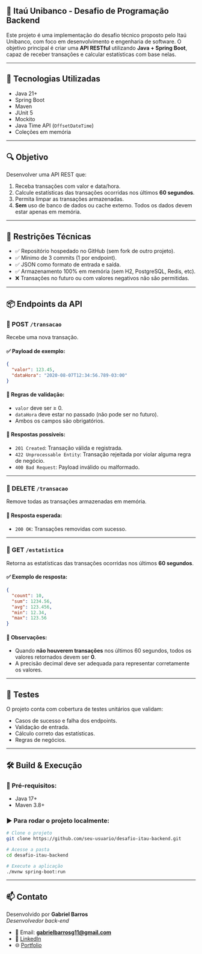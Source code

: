 ## 🏦 Itaú Unibanco - Desafio de Programação Backend

Este projeto é uma implementação do desafio técnico proposto pelo Itaú Unibanco, com foco em desenvolvimento e engenharia de software. O objetivo principal é criar uma **API RESTful** utilizando **Java + Spring Boot**, capaz de receber transações e calcular estatísticas com base nelas.


---

## 🚀 Tecnologias Utilizadas

- Java 21+
- Spring Boot
- Maven
- JUnit 5
- Mockito
- Java Time API (`OffsetDateTime`)
- Coleções em memória

---

## 🔍 Objetivo

Desenvolver uma API REST que:

1. Receba transações com valor e data/hora.
2. Calcule estatísticas das transações ocorridas nos últimos **60 segundos**.
3. Permita limpar as transações armazenadas.
4. **Sem** uso de banco de dados ou cache externo. Todos os dados devem estar apenas em memória.

---

## 📌 Restrições Técnicas

- ✅ Repositório hospedado no GitHub (sem fork de outro projeto).
- ✅ Mínimo de 3 commits (1 por endpoint).
- ✅ JSON como formato de entrada e saída.
- ✅ Armazenamento 100% em memória (sem H2, PostgreSQL, Redis, etc).
- ❌ Transações no futuro ou com valores negativos não são permitidas.

---

## 📦 Endpoints da API

### 🔸 POST `/transacao`

Recebe uma nova transação.

#### ✅ Payload de exemplo:

```json
{
  "valor": 123.45,
  "dataHora": "2020-08-07T12:34:56.789-03:00"
}
```

#### 🧪 Regras de validação:
- `valor` deve ser ≥ 0.
- `dataHora` deve estar no passado (não pode ser no futuro).
- Ambos os campos são obrigatórios.

#### 🔁 Respostas possíveis:
- `201 Created`: Transação válida e registrada.
- `422 Unprocessable Entity`: Transação rejeitada por violar alguma regra de negócio.
- `400 Bad Request`: Payload inválido ou malformado.

---

### 🔸 DELETE `/transacao`

Remove todas as transações armazenadas em memória.

#### 🔁 Resposta esperada:
- `200 OK`: Transações removidas com sucesso.

---

### 🔸 GET `/estatistica`

Retorna as estatísticas das transações ocorridas nos últimos **60 segundos**.

#### ✅ Exemplo de resposta:

```json
{
  "count": 10,
  "sum": 1234.56,
  "avg": 123.456,
  "min": 12.34,
  "max": 123.56
}
```

#### 📌 Observações:
- Quando **não houverem transações** nos últimos 60 segundos, todos os valores retornados devem ser **0**.
- A precisão decimal deve ser adequada para representar corretamente os valores.

---

## 🧪 Testes

O projeto conta com cobertura de testes unitários que validam:

- Casos de sucesso e falha dos endpoints.
- Validação de entrada.
- Cálculo correto das estatísticas.
- Regras de negócios.

---

## 🛠️ Build & Execução

### 🔧 Pré-requisitos:
- Java 17+
- Maven 3.8+

### ▶️ Para rodar o projeto localmente:

```bash
# Clone o projeto
git clone https://github.com/seu-usuario/desafio-itau-backend.git

# Acesse a pasta
cd desafio-itau-backend

# Execute a aplicação
./mvnw spring-boot:run
```

---

## 📫 Contato

Desenvolvido por **Gabriel Barros**  
*Desenvolvedor back-end*

- 💌 Email: **gabrielbarrosg11@gmail.com**
- 💼 [LinkedIn](https://www.linkedin.com/in/gabriel-sbarros)
- 🌐 [Portfolio](https://bielbarros.github.io/Projeto-Portfolio-Gabriel/)
